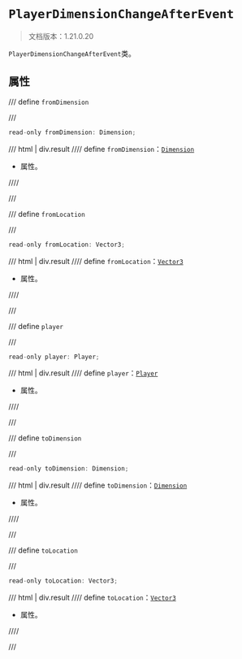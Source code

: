 # `PlayerDimensionChangeAfterEvent`

> 文档版本：1.21.0.20

`PlayerDimensionChangeAfterEvent`类。

## 属性

/// define
`fromDimension`


///

```js
read-only fromDimension: Dimension;
```

/// html | div.result
//// define
`fromDimension`：[`Dimension`](./dimension.md)

- 属性。


////

///


/// define
`fromLocation`


///

```js
read-only fromLocation: Vector3;
```

/// html | div.result
//// define
`fromLocation`：[`Vector3`](./vector3.md)

- 属性。


////

///


/// define
`player`


///

```js
read-only player: Player;
```

/// html | div.result
//// define
`player`：[`Player`](./player.md)

- 属性。


////

///


/// define
`toDimension`


///

```js
read-only toDimension: Dimension;
```

/// html | div.result
//// define
`toDimension`：[`Dimension`](./dimension.md)

- 属性。


////

///


/// define
`toLocation`


///

```js
read-only toLocation: Vector3;
```

/// html | div.result
//// define
`toLocation`：[`Vector3`](./vector3.md)

- 属性。


////

///

